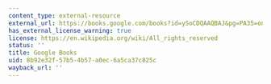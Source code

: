 ```yaml
---
content_type: external-resource
external_url: https://books.google.com/books?id=ySoCDQAAQBAJ&pg=PA35=onepage#v=onepage&q&f=false
has_external_license_warning: true
license: https://en.wikipedia.org/wiki/All_rights_reserved
status: ''
title: Google Books
uid: 8b92e32f-57b5-4b57-a0ec-6a5ca37c825c
wayback_url: ''
---
```

